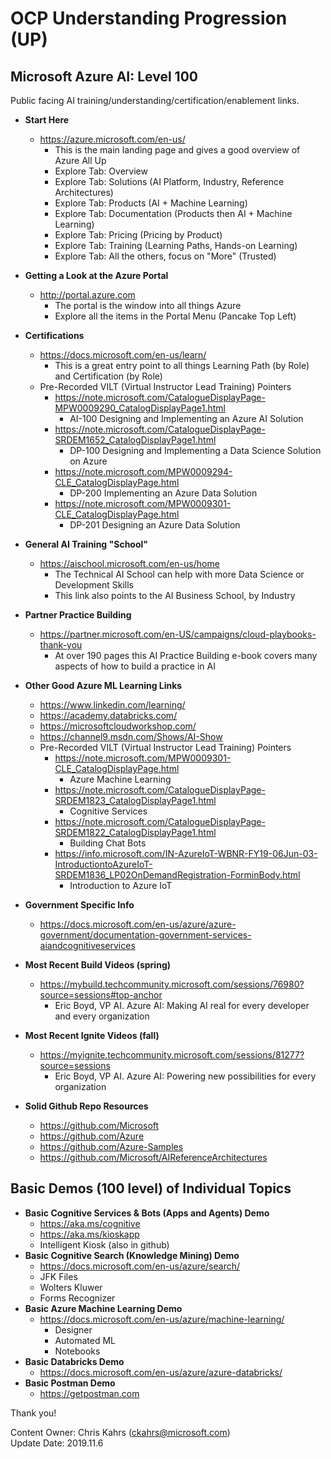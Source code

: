 # OCP Understanding Progression (**UP**)
## Microsoft Azure AI: Level 100
Public facing AI training/understanding/certification/enablement links.  

* **Start Here**
    * https://azure.microsoft.com/en-us/
      * This is the main landing page and gives a good overview of Azure All Up
      * Explore Tab: Overview
      * Explore Tab: Solutions (AI Platform, Industry, Reference Architectures)
      * Explore Tab: Products (AI + Machine Learning)
      * Explore Tab: Documentation (Products then AI + Machine Learning)
      * Explore Tab: Pricing (Pricing by Product)
      * Explore Tab: Training (Learning Paths, Hands-on Learning)
      * Explore Tab: All the others, focus on "More" (Trusted)
  
* **Getting a Look at the Azure Portal**
  * http://portal.azure.com
    * The portal is the window into all things Azure
    * Explore all the items in the Portal Menu (Pancake Top Left) 
  
* **Certifications**
  * https://docs.microsoft.com/en-us/learn/ 
    * This is a great entry point to all things Learning Path (by Role) and Certification (by Role)
  * Pre-Recorded VILT (Virtual Instructor Lead Training) Pointers
    * https://note.microsoft.com/CatalogueDisplayPage-MPW0009290_CatalogDisplayPage1.html
      * AI-100 Designing and Implementing an Azure AI Solution
    * https://note.microsoft.com/CatalogueDisplayPage-SRDEM1652_CatalogDisplayPage1.html
      * DP-100 Designing and Implementing a Data Science Solution on Azure
    * https://note.microsoft.com/MPW0009294-CLE_CatalogDisplayPage.html
      * DP-200 Implementing an Azure Data Solution
    * https://note.microsoft.com/MPW0009301-CLE_CatalogDisplayPage.html
      * DP-201 Designing an Azure Data Solution

* **General AI Training "School"**
  * https://aischool.microsoft.com/en-us/home
    * The Technical AI School can help with more Data Science or Development Skills
    * This link also points to the AI Business School, by Industry 

* **Partner Practice Building**
  * https://partner.microsoft.com/en-US/campaigns/cloud-playbooks-thank-you 
    * At over 190 pages this AI Practice Building e-book covers many aspects of how to build a practice in AI

* **Other Good Azure ML Learning Links**
  * https://www.linkedin.com/learning/
  * https://academy.databricks.com/
  * https://microsoftcloudworkshop.com/
  * https://channel9.msdn.com/Shows/AI-Show	
  * Pre-Recorded VILT (Virtual Instructor Lead Training) Pointers
    * https://note.microsoft.com/MPW0009301-CLE_CatalogDisplayPage.html
      * Azure Machine Learning
    * https://note.microsoft.com/CatalogueDisplayPage-SRDEM1823_CatalogDisplayPage1.html
      * Cognitive Services
    * https://note.microsoft.com/CatalogueDisplayPage-SRDEM1822_CatalogDisplayPage1.html
      * Building Chat Bots
    * https://info.microsoft.com/IN-AzureIoT-WBNR-FY19-06Jun-03-IntroductiontoAzureIoT-SRDEM1836_LP02OnDemandRegistration-ForminBody.html
      * Introduction to Azure IoT

* **Government Specific Info**
  * https://docs.microsoft.com/en-us/azure/azure-government/documentation-government-services-aiandcognitiveservices 

* **Most Recent Build Videos (spring)**
  * https://mybuild.techcommunity.microsoft.com/sessions/76980?source=sessions#top-anchor 
    * Eric Boyd, VP AI.  Azure AI: Making AI real for every developer and every organization
* **Most Recent Ignite Videos (fall)**
  * https://myignite.techcommunity.microsoft.com/sessions/81277?source=sessions
    * Eric Boyd, VP AI.  Azure AI: Powering new possibilities for every organization

* **Solid Github Repo Resources**
  * https://github.com/Microsoft 
  * https://github.com/Azure
  * https://github.com/Azure-Samples
  * https://github.com/Microsoft/AIReferenceArchitectures





## Basic Demos (100 level) of Individual Topics
* **Basic Cognitive Services & Bots (Apps and Agents) Demo**
  * https://aka.ms/cognitive 
  * https://aka.ms/kioskapp 
  * Intelligent Kiosk (also in github)
* **Basic Cognitive Search (Knowledge Mining) Demo**
  * https://docs.microsoft.com/en-us/azure/search/ 
  * JFK Files
  * Wolters Kluwer
  * Forms Recognizer
* **Basic Azure Machine Learning Demo**
  * https://docs.microsoft.com/en-us/azure/machine-learning/
    * Designer
    * Automated ML
    * Notebooks
* **Basic Databricks Demo**
  * https://docs.microsoft.com/en-us/azure/azure-databricks/
* **Basic Postman Demo**
  * https://getpostman.com 

Thank you!

Content Owner: Chris Kahrs (ckahrs@microsoft.com)<br>
Update Date: 2019.11.6



	
